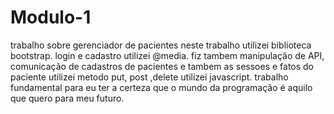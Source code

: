 # Modulo-1
trabalho sobre gerenciador de pacientes neste trabalho utilizei biblioteca bootstrap. 
login e cadastro utilizei @media. fiz tambem manipulação de API, comunicação de cadastros de pacientes e tambem as sessoes e fatos do paciente utilizei metodo put, post ,delete utilizei javascript. 
trabalho fundamental para eu ter a certeza que o mundo da programação é aquilo que quero para meu futuro.
